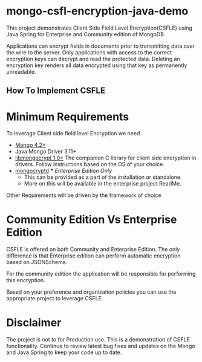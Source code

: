 # mongo-csfl-encryption-java-demo
This project demonstrates Client Side Field Level Encryption(CSFLE) using Java Spring for Enterprise and Community edition of MongoDB

Applications can encrypt fields in documents prior to transmitting data over the wire to the server. Only applications with access to the correct encryption keys can decrypt and read the protected data. Deleting an encryption key renders all data encrypted using that key as permanently unreadable.

## How To Implement CSFLE



# Minimum Requirements

To leverage Client side field level Encryption we need
* [Mongo 4.2+](https://www.mongodb.com/download-center/community)
* Java Mongo Driver 3.11+
* [libmongocrypt 1.0+](https://github.com/mongodb/libmongocrypt) The companion C library for client side encryption in drivers. Follow instructions based on the OS of your choice.
* [mongocryptd](https://docs.mongodb.com/manual/reference/security-client-side-encryption-appendix/#mongocryptd) **\*** *Enterprise Edition Only*
  * This can be provided as a part of the installation or standalone. 
  * More on this will be available in the enterprise project ReadMe.  

Other Requirements will be driven by the framework of choice

# Community Edition Vs Enterprise Edition

CSFLE is offered on both Community and Enterprise Edition. The only difference is that Enterprise edition can perform automatic encryption based on JSONSchema.

For the community edition the application will be responsible for performing this encryption.

Based on your preference and organization policies you can use the appropriate project to leverage CSFLE.

# Disclaimer
The project is not to for Production use. This is a demonstration of CSFLE functionality.
Continue to review latest bug fixes and updates on the Mongo and Java Spring to keep your code up to date.